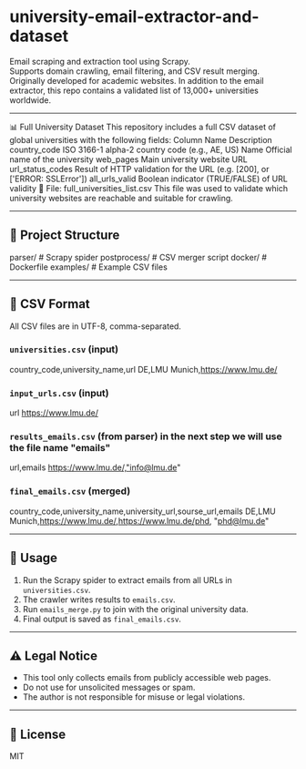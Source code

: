 # university-email-extractor-and-dataset

Email scraping and extraction tool using Scrapy.  
Supports domain crawling, email filtering, and CSV result merging.  
Originally developed for academic websites.
In addition to the email extractor, this repo contains a validated list of 13,000+ universities worldwide.

---

📊 Full University Dataset
This repository includes a full CSV dataset of global universities with the following fields:
Column Name	Description
country_code	ISO 3166-1 alpha-2 country code (e.g., AE, US)
Name	Official name of the university
web_pages	Main university website URL
url_status_codes	Result of HTTP validation for the URL (e.g. [200], or ['ERROR: SSLError'])
all_urls_valid	Boolean indicator (TRUE/FALSE) of URL validity
📁 File: full_universities_list.csv
This file was used to validate which university websites are reachable and suitable for crawling.

---

## 📁 Project Structure

parser/ # Scrapy spider
postprocess/ # CSV merger script
docker/ # Dockerfile
examples/ # Example CSV files

---

## 📂 CSV Format

All CSV files are in UTF-8, comma-separated.

### `universities.csv` (input) 

country_code,university_name,url
DE,LMU Munich,https://www.lmu.de/

### `input_urls.csv` (input) 

url
https://www.lmu.de/

### `results_emails.csv` (from parser) in the next step we will use the file name "emails"

url,emails
https://www.lmu.de/,"info@lmu.de"

### `final_emails.csv` (merged)

country_code,university_name,university_url,sourse_url,emails
DE,LMU Munich,https://www.lmu.de/,https://www.lmu.de/phd, "phd@lmu.de"

---

## 🚀 Usage

1. Run the Scrapy spider to extract emails from all URLs in `universities.csv`.
2. The crawler writes results to `emails.csv`.
3. Run `emails_merge.py` to join with the original university data.
4. Final output is saved as `final_emails.csv`.

---

## ⚠️ Legal Notice

- This tool only collects emails from publicly accessible web pages.
- Do not use for unsolicited messages or spam.
- The author is not responsible for misuse or legal violations.

---

## 📄 License

MIT
